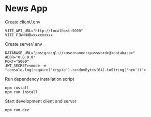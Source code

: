 # News App

Create client/.env
```
VITE_API_URL="http://localhost:5000"
VITE_FINNHUB=xxxxxxxxx
```

Create server/.env
```
DATABASE_URL="postgresql://<username>:<password>@<database>"
ADDR="0.0.0.0"
PORT="5000"
JWT_SECRET=<node -e "console.log(require('crypto').randomBytes(64).toString('hex'))">
```

Run dependency installation script
```
npm install
npm run install
```

Start development client and server
```
npm run dev
```
